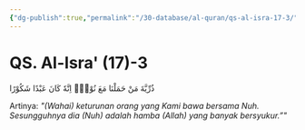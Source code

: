 ```yaml
---
{"dg-publish":true,"permalink":"/30-database/al-quran/qs-al-isra-17-3/"}
---
```



# QS. Al-Isra' (17)-3
ذُرِّيَّةَ مَنْ حَمَلْنَا مَعَ نُوْحٍۗ اِنَّهٗ كَانَ عَبْدًا شَكُوْرًا

Artinya: *"(Wahai) keturunan orang yang Kami bawa bersama Nuh. Sesungguhnya dia (Nuh) adalah hamba (Allah) yang banyak bersyukur.”"*
